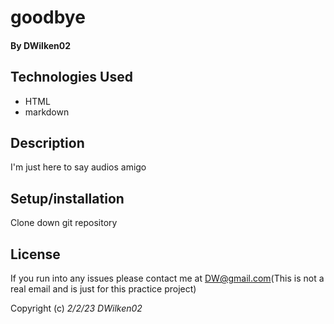 # goodbye

#### By **DWilken02**

## Technologies Used

* HTML
* markdown

## Description

I'm just here to say audios amigo

## Setup/installation

Clone down git repository

## License

If you run into any issues please contact me at DW@gmail.com(This is not a real email and is just for this practice project)

Copyright (c) _2/2/23_ _DWilken02_